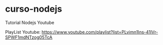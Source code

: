 # curso-nodejs
Tutorial Nodejs Youtube

PlayList Youtube:
https://www.youtube.com/playlist?list=PLvimn1Ins-41lVr-SPWF1mdNTzog05TcA
